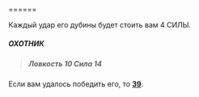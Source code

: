 ======

Каждый удар его дубины будет стоить вам 4 СИЛЫ.

##### ОХОТНИК

> ##### Ловкость 10 Сила 14

Если вам удалось победить его, то [**39**](#n_39).

